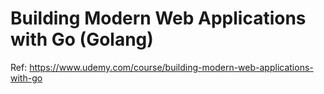 # Building Modern Web Applications with Go (Golang)

Ref: https://www.udemy.com/course/building-modern-web-applications-with-go
